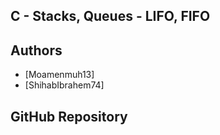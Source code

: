 ## C - Stacks, Queues - LIFO, FIFO

## Authors

- [Moamenmuh13]
- [ShihabIbrahem74]

## GitHub Repository
